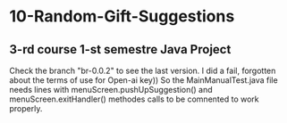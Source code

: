 # 10-Random-Gift-Suggestions
## 3-rd course 1-st semestre Java Project

Check the branch "br-0.0.2" to see the last version. 
I did a fail, forgotten about the terms of use for Open-ai key))
So the MainManualTest.java file needs lines with menuScreen.pushUpSuggestion() and menuScreen.exitHandler() methodes calls to be comnented to work properly. 
